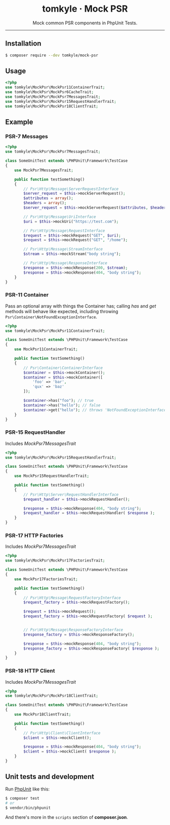 <h1 align="center">tomkyle · Mock PSR</h1>

<p align="center">Mock common PSR components in PhpUnit Tests.</p>

---



## Installation

```bash
$ composer require --dev tomkyle/mock-psr
```

## Usage

```php
<?php
use tomkyle\MockPsr\MockPsr11ContainerTrait;
use tomkyle\MockPsr\MockPsr6CacheTrait;
use tomkyle\MockPsr\MockPsr7MessagesTrait;
use tomkyle\MockPsr\MockPsr15RequestHandlerTrait;
use tomkyle\MockPsr\MockPsr18ClientTrait;  
```

## Example

### PSR-7 Messages

```php
<?php
use tomkyle\MockPsr\MockPsr7MessagesTrait;

class SomeUnitTest extends \PHPUnit\Framework\TestCase
{
	use MockPsr7MessagesTrait;

	public function testSomething() 
	{
		// Psr\Http\Message\ServerRequestInterface
		$server_request = $this->mockServerRequest();
		$attributes = array();
		$headers = array();
		$server_request = $this->mockServerRequest($attributes, $headers);

		// Psr\Http\Message\UriInterface
		$uri = $this->mockUri("https://test.com");

		// Psr\Http\Message\RequestInterface
		$request = $this->mockRequest("GET", $uri);
		$request = $this->mockRequest("GET", "/home");

		// Psr\Http\Message\StreamInterface
		$stream = $this->mockStream("body string");

		// Psr\Http\Message\ResponseInterface
		$response = $this->mockResponse(200, $stream);
		$response = $this->mockResponse(404, "body string");
	}
}
```

### PSR-11 Container

Pass an optional array with things the Container has; calling *has* and *get* methods will behave like expected, including throwing `Psr\Container\NotFoundExceptionInterface`.

```php
<?php
use tomkyle\MockPsr\MockPsr11ContainerTrait;

class SomeUnitTest extends \PHPUnit\Framework\TestCase
{
	use MockPsr11ContainerTrait;

	public function testSomething() 
	{
		// Psr\Container\ContainerInterface
		$container = $this->mockContainer();
		$container = $this->mockContainer([
			'foo' => 'bar',
			'qux' => 'baz'        
		]);

		$container->has("foo"); // true
		$container->has("hello"); // false
		$container->get("hello"); // throws 'NotFoundExceptionInterface'
	}
}
```

### PSR-15 RequestHandler

Includes *MockPsr7MessagesTrait*

```php
<?php
use tomkyle\MockPsr\MockPsr15RequestHandlerTrait;

class SomeUnitTest extends \PHPUnit\Framework\TestCase
{
	use MockPsr15RequestHandlerTrait;

	public function testSomething() 
	{
		// Psr\Http\Server\RequestHandlerInterface
		$request_handler = $this->mockRequestHandler();

		$response = $this->mockResponse(404, "body string");
		$request_handler = $this->mockRequestHandler( $response );
	}
}
```

### PSR-17 HTTP Factories

Includes *MockPsr7MessagesTrait*

```php
<?php
use tomkyle\MockPsr\MockPsr17FactoriesTrait;

class SomeUnitTest extends \PHPUnit\Framework\TestCase
{
	use MockPsr17FactoriesTrait;

	public function testSomething() 
	{
		// Psr\Http\Message\RequestFactoryInterface
		$request_factory = $this->mockRequestFactory();

		$request = $this->mockRequest();
		$request_factory = $this->mockRequestFactory( $request );


		// Psr\Http\Message\ResponseFactoryInterface
		$response_factory = $this->mockResponseFactory();

		$response = $this->mockResponse(404, "body string");
		$response_factory = $this->mockResponseFactory( $response );
	}
}
```

### PSR-18 HTTP Client

Includes *MockPsr7MessagesTrait*

```php
<?php
use tomkyle\MockPsr\MockPsr18ClientTrait;

class SomeUnitTest extends \PHPUnit\Framework\TestCase
{
	use MockPsr18ClientTrait;

	public function testSomething() 
	{
		// Psr\Http\Client\ClientInterface
		$client = $this->mockClient();

		$response = $this->mockResponse(404, "body string");
		$client = $this->mockClient( $response );
	}
}
```



## Unit tests and development

Run [PhpUnit](https://phpunit.de/) like this:

```bash
$ composer test
# or
$ vendor/bin/phpunit
```

And there's more in the `scripts` section of **composer.json**.

